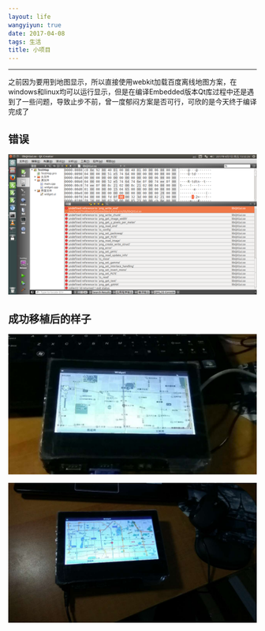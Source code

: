 ```yaml
---
layout: life
wangyiyun: true
date: 2017-04-08
tags: 生活
title: 小项目
---
```


*************

之前因为要用到地图显示，所以直接使用webkit加载百度离线地图方案，在windows和linux均可以运行显示，但是在编译Embedded版本Qt库过程中还是遇到了一些问题，导致止步不前，曾一度郁闷方案是否可行，可欣的是今天终于编译完成了

## 错误

![错误](/life/2017/2017res/4-8/001.png)


## 成功移植后的样子

![错误](/life/2017/2017res/4-8/002.jpg)


![错误](/life/2017/2017res/4-8/003.jpg)